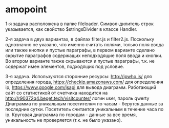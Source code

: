 # amopoint

1-я задача расположена в папке fileloader. Символ-дилитель строк указывается, как свойство $stringsDivider в классе Handler.

2-я задача в двух вариантах, в файлах filter.js и filter2.js. Поскольку однозначно не указано, что именно считать полями, только поля ввода или также кнопки и пустые параграфы, в первом варианте сделано скрытие параграфов содержащих неподходящие поля ввода и кнопки. Во втором варианте также скрываются и пустые параграфы, т.к. не содержат имен элементов, подходящих под условие.

3-я задача. Используются сторонние ресурсы: http://ipwho.is/ для определения города, https://checkip.amazonaws.com/ для определения ip, https://www.google.com/jsapi для вывода диаграмм.
Работающий сайт со статистикой от счетчика находится на http://r90372q4.beget.tech/visitcounter/ логин user, пароль qwerty
Диаграмма по уникальным посетителям по часам - берутся данные за последние сутки. Посетитель считается уникальным в течение часа по ip.
Круговая диаграмма по городам - данные за все время, уникальность не проверяется (т.к. не было указано).

